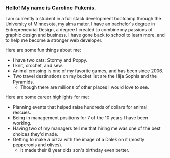 ### Hello! My name is Caroline Pukenis.

I am currently a student in a full stack development bootcamp through the University of Minnesota, my alma mater. I have an bachelor's degree in Entrepreneurial Design, a degree I created to combine my passions of graphic design and business. I have gone back to school to learn more, and to help me become a stronger web developer. 

Here are some fun things about me:
- I have two cats: Stormy and Poppy. 
- I knit, crochet, and sew.
- Animal crossing is one of my favorite games, and has been since 2006.
- Two travel destinations on my bucket list are the Hija Sophia and the Pyramids.
  - Though there are millions of other places I would love to see. 
  
Here are some career highlights for me:
- Planning events that helped raise hundreds of dollars for animal rescues.
- Being in management positions for 7 of the 10 years I have been working.
- Having two of my managers tell me that hiring me was one of the best choices they'd made. 
- Getting to make a pizza with the image of a Dalek on it (mostly pepperonis and olives).
  - It made their 8 year olds son's birthday even better.

<!--
**caropukenis/caropukenis** is a ✨ _special_ ✨ repository because its `README.md` (this file) appears on your GitHub profile.
